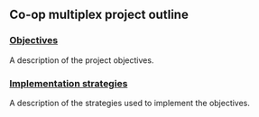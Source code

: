 ## Co-op multiplex project outline

### [Objectives](objectives.html)

A description of the project objectives.

### [Implementation strategies](implementation.html)

A description of the strategies used to implement the objectives.
